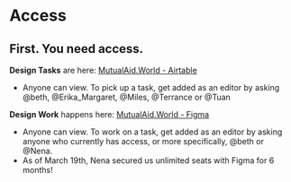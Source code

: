 # Access



## First. You need access.

**Design Tasks** are here: [MutualAid.World - Airtable](https://airtable.com/invite/l?inviteId=invAIFQQVcucfXfWx&inviteToken=a9ca21ad9b07a25b40d520f6c43855b006dd83b61cdccbb38799dcac551a4b0d)

* Anyone can view. To pick up a task, get added as an editor by asking @beth, @Erika\_Margaret, @Miles, @Terrance or @Tuan

**Design Work** happens here: [MutualAid.World - Figma](https://www.figma.com/file/v5HdxDsvO2NzMuZU6CArzF/MutualAid.world-Designs-in-progress?node-id=1%3A2)

* Anyone can view. To work on a task, get added as an editor by asking anyone who currently has access, or more specifically, @beth or @Nena.
* As of March 19th, Nena secured us unlimited seats with Figma for 6 months!



